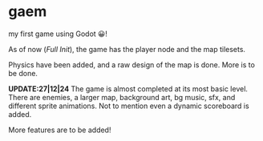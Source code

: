 # gaem
my first game using Godot 😀!

As of now (*Full Init*), the game has the player node and the map tilesets. 

Physics have been added, and a raw design of the map is done.
More is to be done. 

**UPDATE:27|12|24**
The game is almost completed at its most basic level.
There are enemies, a larger map, background art, bg music, sfx, and different sprite animations. Not to mention even a dynamic scoreboard is added.

More features are to be added!

